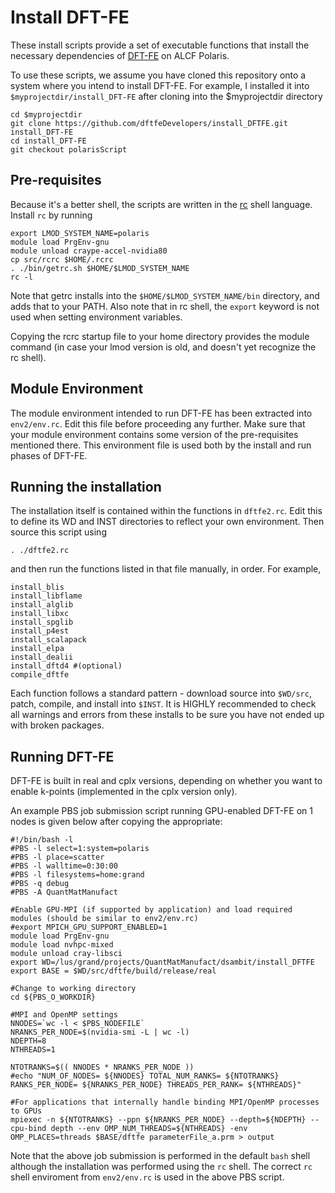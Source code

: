 # Install DFT-FE

These install scripts provide a set of executable
functions that install the necessary dependencies
of [DFT-FE](https://github.com/dftfeDevelopers/dftfe)
on ALCF Polaris.

To use these scripts, we assume you have cloned this
repository onto a system where you intend to install DFT-FE.
For example, I installed it into `$myprojectdir/install_DFT-FE` after 
cloning into the $myprojectdir directory

    cd $myprojectdir
    git clone https://github.com/dftfeDevelopers/install_DFTFE.git install_DFT-FE
    cd install_DFT-FE
    git checkout polarisScript

## Pre-requisites

Because it's a better shell, the scripts are written
in the [rc](http://doc.cat-v.org/plan_9/4th_edition/papers/rc)
shell language.  Install `rc` by running

    export LMOD_SYSTEM_NAME=polaris
    module load PrgEnv-gnu
    module unload craype-accel-nvidia80
    cp src/rcrc $HOME/.rcrc
    . ./bin/getrc.sh $HOME/$LMOD_SYSTEM_NAME
    rc -l

Note that getrc installs into the `$HOME/$LMOD_SYSTEM_NAME/bin`
directory, and adds that to your PATH. Also note that in rc shell, the 
`export` keyword is not used when setting environment variables.

Copying the rcrc startup file to your home directory provides
the module command (in case your lmod version is old,
and doesn't yet recognize the rc shell).

## Module Environment

The module environment intended to run DFT-FE has been extracted
into `env2/env.rc`.  Edit this file before proceeding any further.
Make sure that your module environment contains some version of the
pre-requisites mentioned there.
This environment file is used both by the install and run
phases of DFT-FE.

## Running the installation
The installation itself is contained within the functions in
`dftfe2.rc`.  Edit this to define its WD and INST directories
to reflect your own environment.
Then source this script using

    . ./dftfe2.rc

and then run the functions listed in that file manually, in order.
For example, 

    install_blis
    install_libflame
    install_alglib
    install_libxc
    install_spglib
    install_p4est
    install_scalapack
    install_elpa
    install_dealii
    install_dftd4 #(optional)
    compile_dftfe

Each function follows a standard pattern - download source into `$WD/src`,
patch, compile, and install into `$INST`.  It is HIGHLY recommended
to check all warnings and errors from these installs to be sure
you have not ended up with broken packages.


## Running DFT-FE

DFT-FE is built in real and cplx versions, depending on whether you
want to enable k-points (implemented in the cplx version only).

An example PBS job submission script running GPU-enabled DFT-FE on 1 nodes is given below after copying
the appropriate:

    #!/bin/bash -l
    #PBS -l select=1:system=polaris
    #PBS -l place=scatter
    #PBS -l walltime=0:30:00
    #PBS -l filesystems=home:grand
    #PBS -q debug
    #PBS -A QuantMatManufact

    #Enable GPU-MPI (if supported by application) and load required modules (should be similar to env2/env.rc)
    #export MPICH_GPU_SUPPORT_ENABLED=1
    module load PrgEnv-gnu
    module load nvhpc-mixed
    module unload cray-libsci
    export WD=/lus/grand/projects/QuantMatManufact/dsambit/install_DFTFE
    export BASE = $WD/src/dftfe/build/release/real

    #Change to working directory
    cd ${PBS_O_WORKDIR}

    #MPI and OpenMP settings
    NNODES=`wc -l < $PBS_NODEFILE`
    NRANKS_PER_NODE=$(nvidia-smi -L | wc -l)
    NDEPTH=8
    NTHREADS=1

    NTOTRANKS=$(( NNODES * NRANKS_PER_NODE ))
    #echo "NUM_OF_NODES= ${NNODES} TOTAL_NUM_RANKS= ${NTOTRANKS} RANKS_PER_NODE= ${NRANKS_PER_NODE} THREADS_PER_RANK= ${NTHREADS}"

    #For applications that internally handle binding MPI/OpenMP processes to GPUs
    mpiexec -n ${NTOTRANKS} --ppn ${NRANKS_PER_NODE} --depth=${NDEPTH} --cpu-bind depth --env OMP_NUM_THREADS=${NTHREADS} -env OMP_PLACES=threads $BASE/dftfe parameterFile_a.prm > output

   
Note that the above job submission is performed in the default `bash` shell although the installation was performed using the `rc` shell.
The correct `rc` shell enviroment from `env2/env.rc` is used in the above PBS script.
